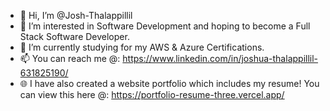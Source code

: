 - 👋 Hi, I’m @Josh-Thalappillil
- 👀 I’m interested in Software Development and hoping to become a Full Stack Software Developer.
- 🌱 I’m currently studying for my AWS & Azure Certifications.
- 📫 You can reach me @: https://www.linkedin.com/in/joshua-thalappillil-631825190/
- 🌐 I have also created a website portfolio which includes my resume! You can view this here @: https://portfolio-resume-three.vercel.app/

<!---
Josh-Thalappillil/Josh-Thalappillil is a ✨ special ✨ repository because its `README.md` (this file) appears on your GitHub profile.
You can click the Preview link to take a look at your changes.
--->
